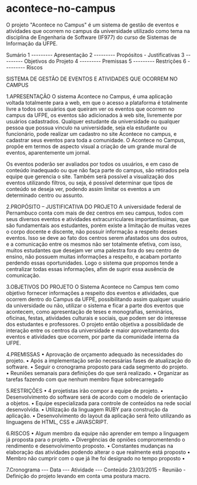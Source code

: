 # acontece-no-campus
O projeto "Acontece no Campus" é um sistema de gestão de eventos e atividades que ocorrem no campus da universidade utilizado como tema na disciplina de Engenharia de Software (IF977) do curso de Sistemas de Informação da UFPE.

Sumário 
1 --------- Apresentação
2 --------- Propósitos - Justificativas
3 --------- Objetivos do Projeto
4 --------- Premissas
5 --------- Restrições
6 --------- Riscos




SISTEMA DE GESTÃO DE EVENTOS E ATIVIDADES QUE OCORREM NO CAMPUS

1.APRESENTAÇÃO
O sistema Acontece no Campus, é uma aplicação voltada totalmente para a web, em que o acesso a plataforma é totalmente livre a todos os usuários que queiram ver os eventos que ocorrem no campus da UFPE, os eventos são adicionados à web site, livremente por usuários cadastrados. Qualquer estudante da universidade ou qualquer pessoa que possua vinculo na universidade, seja ela estudante ou funcionário, pode realizar um cadastro no site Acontece no campus, e cadastrar seus eventos para toda a comunidade. O Acontece no Campus, propõe em termos de aspecto visual a criação de um grande mural de eventos, aparentemente um jornal. 

Os eventos poderão ser avaliados por todos os usuários, e em caso de conteúdo inadequado ou que não faça parte do campus, são retirados pela equipe que gerencia o site. Também será possível a visualização dos eventos utilizando filtros, ou seja, é possível determinar que tipos de conteúdo se deseja ver, podendo assim limitar os eventos a um determinado centro ou assunto.

2.PROPÓSITO – JUSTIFICATIVA DO PROJETO
A universidade federal de Pernambuco conta com mais de dez centros em seu campus, todos com seus diversos eventos e atividades extracurriculares importantíssimas, que são fundamentais aos estudantes, porém existe a limitação de muitas vezes o corpo docente e discente, não possuir informação a respeito desses eventos. Isso se deve ao fato dos centros serem afastados uns dos outros, e a comunicação entre os mesmos não ser totalmente efetiva, com isso, muitos estudantes que desejam ver uma palestra fora do seu centro de ensino, não possuem muitas informações a respeito, e acabam portanto perdendo essas oportunidades. Logo o sistema que propomos tende a centralizar todas essas informações, afim de suprir essa ausência de comunicação.

3.OBJETIVOS DO PROJETO
O Sistema Acontece no Campus tem como objetivo fornecer informações a respeito dos eventos e atividades, que ocorrem dentro do Campus da UFPE, possibilitando assim qualquer usuário da universidade ou não, utilizar o sistema e ficar a parte dos eventos que acontecem, como apresentação de teses e monografias, seminários, oficinas, festas, atividades culturais e sociais, que podem ser do interesse dos estudantes e professores. O projeto então objetiva a possiblidade de interação entre os centros da universidade e maior aproveitamento dos eventos e atividades que ocorrem, por parte da comunidade interna da UFPE.

4.PREMISSAS
• Aprovação de orçamento adequado às necessidades do projeto.
• Após a implementação serão necessárias fases de atualização do software.
• Seguir o cronograma proposto para cada segmento do projeto.
• Reuniões semanais para definições do que será realizado.
• Organizar as tarefas fazendo com que nenhum membro fique sobrecarregado

5.RESTRIÇÕES
• 4 projetistas irão compor a equipe de projeto.
• Desenvolvimento do software será de acordo com o modelo de orientação a objetos. 
• Equipe especializada para controle de conteúdos na rede social desenvolvida.
•	Utilização da linguagem RUBY para construção da aplicação.
•	Desenvolvimento do layout da aplicação será feito utilizando as linguagens de HTML, CSS e JAVASCRIPT.

6.RISCOS
• Algum membro da equipe não aprender em tempo a linguagem já proposta para o projeto.
• Divergências de opniões compromentendo o rendimento e desenvolvimento proposto.
• Constantes mudanças na elaboração das atividades podendo alterar o que realmente está proposto
• Membro não cumprir com o que já lhe foi designado no tempo proposto
• 

7.Cronograma
 --- Data --- Atividade --- Conteúdo
 23/03/2015 - Reunião -  Definição do projeto levando em conta uma postura macro.
 
